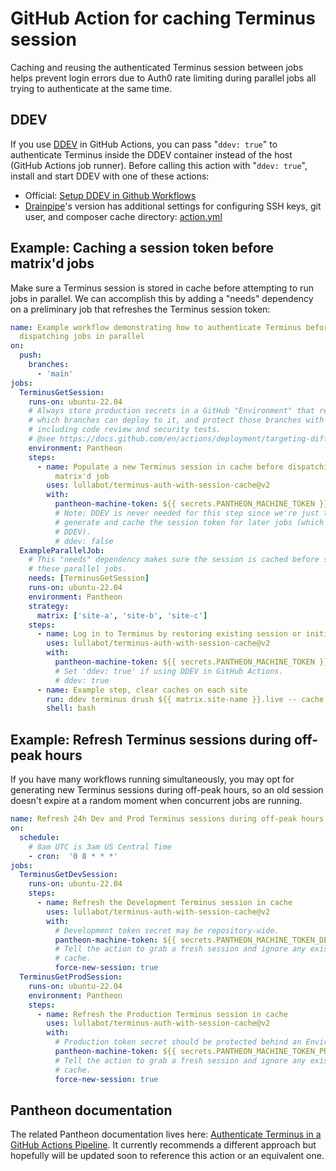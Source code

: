 # GitHub Action for caching Terminus session

Caching and reusing the authenticated Terminus session between jobs helps
prevent login errors due to Auth0 rate limiting during parallel jobs all trying
to authenticate at the same time.

## DDEV
If you use [DDEV](https://ddev.com/) in GitHub Actions, you can pass "`ddev:
true`" to authenticate Terminus inside the DDEV container instead of the host
(GitHub Actions job runner). Before calling this action with "`ddev: true`",
install and start DDEV with one of these actions:

- Official: [Setup DDEV in Github Workflows](https://github.com/marketplace/actions/setup-ddev-in-github-workflows)
- [Drainpipe](https://github.com/Lullabot/drainpipe)'s version has additional settings for configuring SSH keys, git user, and composer cache directory: [action.yml](https://github.com/Lullabot/drainpipe/blob/main/scaffold/github/actions/common/ddev/action.yml)

## Example: Caching a session token before matrix'd jobs
Make sure a Terminus session is stored in cache before attempting to run jobs in
parallel. We can accomplish this by adding a "needs" dependency on a preliminary
job that refreshes the Terminus session token:
```yaml
name: Example workflow demonstrating how to authenticate Terminus before
  dispatching jobs in parallel
on:
  push:
    branches:
      - 'main'
jobs:
  TerminusGetSession:
    runs-on: ubuntu-22.04
    # Always store production secrets in a GitHub "Environment" that restricts
    # which branches can deploy to it, and protect those branches with rules
    # including code review and security tests.
    # @see https://docs.github.com/en/actions/deployment/targeting-different-environments/using-environments-for-deployment
    environment: Pantheon
    steps:
      - name: Populate a new Terminus session in cache before dispatching the
          matrix'd job
        uses: lullabot/terminus-auth-with-session-cache@v2
        with:
          pantheon-machine-token: ${{ secrets.PANTHEON_MACHINE_TOKEN }}
          # Note: DDEV is never needed for this step since we're just trying to
          # generate and cache the session token for later jobs (which may use
          # DDEV).
          # ddev: false
  ExampleParallelJob:
    # This "needs" dependency makes sure the session is cached before starting
    # these parallel jobs.
    needs: [TerminusGetSession]
    runs-on: ubuntu-22.04
    environment: Pantheon
    strategy:
      matrix: ['site-a', 'site-b', 'site-c']
    steps:
      - name: Log in to Terminus by restoring existing session or initiating new
        uses: lullabot/terminus-auth-with-session-cache@v2
        with:
          pantheon-machine-token: ${{ secrets.PANTHEON_MACHINE_TOKEN }}
          # Set 'ddev: true' if using DDEV in GitHub Actions.
          # ddev: true
      - name: Example step, clear caches on each site
        run: ddev terminus drush ${{ matrix.site-name }}.live -- cache:rebuild
        shell: bash
```

## Example: Refresh Terminus sessions during off-peak hours
If you have many workflows running simultaneously, you may opt for generating
new Terminus sessions during off-peak hours, so an old session doesn't expire at
a random moment when concurrent jobs are running.
```yaml
name: Refresh 24h Dev and Prod Terminus sessions during off-peak hours
on:
  schedule:
    # 8am UTC is 3am US Central Time
    - cron:  '0 8 * * *'
jobs:
  TerminusGetDevSession:
    runs-on: ubuntu-22.04
    steps:
      - name: Refresh the Development Terminus session in cache
        uses: lullabot/terminus-auth-with-session-cache@v2
        with:
          # Development token secret may be repository-wide.
          pantheon-machine-token: ${{ secrets.PANTHEON_MACHINE_TOKEN_DEV }}
          # Tell the action to grab a fresh session and ignore any existing
          # cache.
          force-new-session: true
  TerminusGetProdSession:
    runs-on: ubuntu-22.04
    environment: Pantheon
    steps:
      - name: Refresh the Production Terminus session in cache
        uses: lullabot/terminus-auth-with-session-cache@v2
        with:
          # Production token secret should be protected behind an Environment.
          pantheon-machine-token: ${{ secrets.PANTHEON_MACHINE_TOKEN_PRODUCTION }}
          # Tell the action to grab a fresh session and ignore any existing
          # cache.
          force-new-session: true
```

## Pantheon documentation
The related Pantheon documentation lives here: [Authenticate Terminus in a
GitHub Actions Pipeline](https://docs.pantheon.io/terminus/ci/github-actions).
It currently recommends a different approach but hopefully will be updated soon
to reference this action or an equivalent one.
